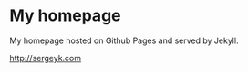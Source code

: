 My homepage
===========

My homepage hosted on Github Pages and served by Jekyll.

http://sergeyk.com
